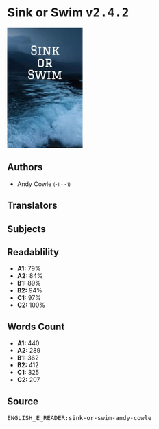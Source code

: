 # Sink or Swim <kbd>v2.4.2</kbd>

![](./cover.medium.jpg "")

## Authors


 - Andy Cowle <small>(-1 - -1)</small>

## Translators



## Subjects



## Readablility


 - **A1:** 79%
 - **A2:** 84%
 - **B1:** 89%
 - **B2:** 94%
 - **C1:** 97%
 - **C2:** 100%

## Words Count


 - **A1:** 440
 - **A2:** 289
 - **B1:** 362
 - **B2:** 412
 - **C1:** 325
 - **C2:** 207

## Source


<kbd>ENGLISH_E_READER:sink-or-swim-andy-cowle</kbd>
